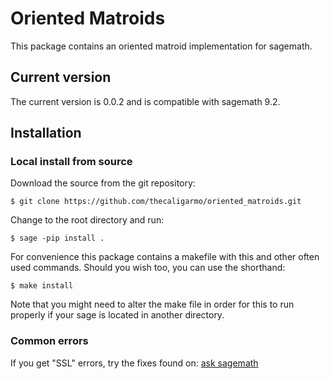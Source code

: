 # Oriented Matroids

This package contains an oriented matroid implementation for sagemath.

## Current version

The current version is 0.0.2 and is compatible with sagemath 9.2.

## Installation

### Local install from source
Download the source from the git repository:

`$ git clone https://github.com/thecaligarmo/oriented_matroids.git`

Change to the root directory and run:

`$ sage -pip install .`

For convenience this package contains a makefile with this and other often used commands. Should you wish too, you can use the shorthand:

`$ make install`

Note that you might need to alter the make file in order for this to run properly if your sage is located in another directory.

### Common errors

If you get "SSL" errors, try the fixes found on: [ask sagemath](https://ask.sagemath.org/question/51130/ssl-error-using-sage-pip-install-to-download-a-package/)
